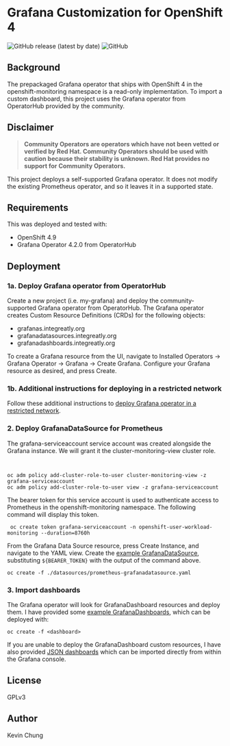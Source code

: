 # Grafana Customization for OpenShift 4

![GitHub release (latest by date)](https://img.shields.io/github/v/release/kevchu3/openshift4-grafana?color=blue&style=plastic)
![GitHub](https://img.shields.io/github/license/kevchu3/openshift4-grafana?color=blue&style=plastic)

## Background

The prepackaged Grafana operator that ships with OpenShift 4 in the openshift-monitoring namespace is a read-only implementation.  To import a custom dashboard, this project uses the Grafana operator from OperatorHub provided by the community.

## Disclaimer
> **Community Operators are operators which have not been vetted or verified by Red Hat. Community Operators should be used with caution because their stability is unknown. Red Hat provides no support for Community Operators.**

This project deploys a self-supported Grafana operator.  It does not modify the existing Prometheus operator, and so it leaves it in a supported state.

## Requirements

This was deployed and tested with:
* OpenShift 4.9
* Grafana Operator 4.2.0 from OperatorHub

## Deployment

### 1a. Deploy Grafana operator from OperatorHub

Create a new project (i.e. my-grafana) and deploy the community-supported Grafana operator from OperatorHub.  The Grafana operator creates Custom Resource Definitions (CRDs) for the following objects:
* grafanas.integreatly.org
* grafanadatasources.integreatly.org
* grafanadashboards.integreatly.org

To create a Grafana resource from the UI, navigate to Installed Operators -> Grafana Operator -> Grafana -> Create Grafana.  Configure your Grafana resource as desired, and press Create.

### 1b. Additional instructions for deploying in a restricted network

Follow these additional instructions to [deploy Grafana operator in a restricted network].

### 2. Deploy GrafanaDataSource for Prometheus

The grafana-serviceaccount service account was created alongside the Grafana instance.  We will grant it the cluster-monitoring-view cluster role.

```


oc adm policy add-cluster-role-to-user cluster-monitoring-view -z grafana-serviceaccount
oc adm policy add-cluster-role-to-user view -z grafana-serviceaccount
```

The bearer token for this service account is used to authenticate access to Prometheus in the openshift-monitoring namespace.  The following command will display this token.

```
 oc create token grafana-serviceaccount -n openshift-user-workload-monitoring --duration=8760h
```

From the Grafana Data Source resource, press Create Instance, and navigate to the YAML view.  Create the [example GrafanaDataSource], substituting `${BEARER_TOKEN}` with the output of the command above.

```
oc create -f ./datasources/prometheus-grafanadatasource.yaml
```

### 3. Import dashboards

The Grafana operator will look for GrafanaDashboard resources and deploy them.  I have provided some [example GrafanaDashboards], which can be deployed with:

```
oc create -f <dashboard>
```

If you are unable to deploy the GrafanaDashboard custom resources, I have also provided [JSON dashboards] which can be imported directly from within the Grafana console.


## License

GPLv3

## Author

Kevin Chung

[deploy Grafana operator in a restricted network]: restricted-setup.md
[example GrafanaDatasource]: ./datasources/prometheus-grafanadatasource.yaml
[example GrafanaDashboards]: ./dashboards/crds/
[JSON dashboards]: ./dashboards/json_raw/

